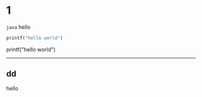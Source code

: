 # 1


```java```
hello
```python
printf("hello world")
```


printf("hello world")

---
dd
---
hello 